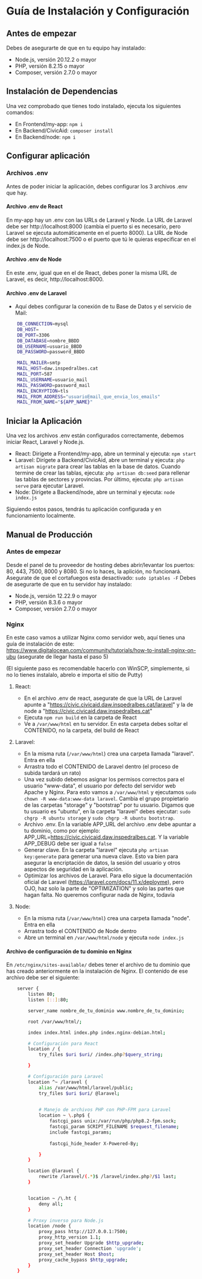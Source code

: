 # Guía de Instalación y Configuración

## Antes de empezar

Debes de asegurarte de que en tu equipo hay instalado:
- Node.js, versión 20.12.2 o mayor
- PHP, versión 8.2.15 o mayor
- Composer, versión 2.7.0 o mayor

## Instalación de Dependencias

Una vez comprobado que tienes todo instalado, ejecuta los siguientes comandos:

<!-- - En Frontend/my-app:  -->
- En Frontend/my-app: `npm i`
- En Backend/CivicAid: `composer install`
- En Backend/node: `npm i`

## Configurar aplicación
### Archivos .env
Antes de poder iniciar la aplicación, debes configurar los 3 archivos .env que hay.

#### Archivo .env de React
En my-app hay un .env con las URLs de Laravel y Node. La URL de Laravel debe ser http://localhost:8000 (cambia el puerto si es necesario, pero Laravel se ejecuta automáticamente en el puerto 8000). La URL de Node debe ser http://localhost:7500 o el puerto que tú le quieras especificar en el index.js de Node.

#### Archivo .env de Node
En este .env, igual que en el de React, debes poner la misma URL de Laravel, es decir, http://localhost:8000.

#### Archivo .env de Laravel
- Aquí debes configurar la conexión de tu Base de Datos y el servicio de Mail:

```bash
    DB_CONNECTION=mysql
    DB_HOST=
    DB_PORT=3306
    DB_DATABASE=nombre_BBDD
    DB_USERNAME=usuario_BBDD
    DB_PASSWORD=password_BBDD

    MAIL_MAILER=smtp
    MAIL_HOST=daw.inspedralbes.cat
    MAIL_PORT=587
    MAIL_USERNAME=usuario_mail
    MAIL_PASSWORD=password_mail
    MAIL_ENCRYPTION=tls
    MAIL_FROM_ADDRESS="usuarioEmail_que_envia_los_emails"
    MAIL_FROM_NAME="${APP_NAME}"
```

## Iniciar la Aplicación
Una vez los archivos .env están configurados correctamente, debemos iniciar React, Laravel y Node.js.

- React: Dirígete a Frontend/my-app, abre un terminal y ejecuta: `npm start`
- Laravel: Dirígete a Backend/CivicAid, abre un terminal y ejecuta: `php artisan migrate` para crear las tablas en la base de datos. Cuando termine de crear las tablas, ejecuta: `php artisan db:seed` para rellenar las tablas de sectores y provincias. Por último, ejecuta: `php artisan serve` para ejecutar Laravel.
- Node: Dirígete a Backend/node, abre un terminal y ejecuta: `node index.js`

Siguiendo estos pasos, tendrás tu aplicación configurada y en funcionamiento localmente.


## Manual de Producción

### Antes de empezar
Desde el panel de tu proveedor de hosting debes abrir/levantar los puertos: 80, 443, 7500, 8000 y 8080. Si no lo haces, la aplición, no funcionará.
Asegurate de que el cortafuegos esta desactivado: `sudo iptables -F`
Debes de asegurarte de que en tu servidor hay instalado:
- Node.js, versión 12.22.9 o mayor
- PHP, versión 8.3.6 o mayor
- Composer, versión 2.7.0 o mayor

### Nginx
En este caso vamos a utilizar Nginx como servidor web, aquí tienes una guía de instalación de este: https://www.digitalocean.com/community/tutorials/how-to-install-nginx-on-ubu (asegurate de llegar hasta el paso 5)

(El siguiente paso es recomendable hacerlo con WinSCP, simplemente, si no lo tienes instalalo, abrelo e importa el sitio de Putty)
1. React: 
    - En el archivo .env de react, asegurate de que la URL de Laravel apunte a "https://civic.civicaid.daw.inspedralbes.cat/laravel" y la de node a "https://civic.civicaid.daw.inspedralbes.cat"
    - Ejecuta `npm run build` en la carpeta de React
    - Ve a `/var/www/html` en tu servidor. En esta carpeta debes soltar el CONTENIDO, no la carpeta, del build de React

2. Laravel:
    - En la misma ruta (`/var/www/html`) crea una carpeta llamada "laravel". Entra en ella
    - Arrastra todo el CONTENIDO de Laravel dentro (el proceso de subida tardará un rato)
    - Una vez subido debemos asignar los permisos correctos para el usuario "www-data", el usuario por defecto del servidor web Apache y Nginx. Para esto vamos a `/var/www/html` y ejecutamos `sudo chown -R www-data:www-data laravel`. Cambia el grupo propietario de las carpetas "storage"  y "bootstrap" por tu usuario. Digamos que tu usuario es "ubuntu", en la carpeta "laravel" debes ejecutar: `sudo chgrp -R ubuntu storage` y `sudo chgrp -R ubuntu bootstrap`.
    - Archivo .env. En la variable APP_URL del archivo .env debe apuntar a tu dominio, como por ejemplo: APP_URL=https://civic.civicaid.daw.inspedralbes.cat. Y la variable APP_DEBUG debe ser igual a `false`
    - Generar clave. En la carpeta "laravel" ejecuta `php artisan key:generate` para generar una nueva clave. Esto va bien para asegurar la encriptación de datos, la sesión del usuario y otros aspectos de seguridad en la aplicación.
    - Optimizar los archivos de Laravel. Para ello sigue la documentación oficial de Laravel (https://laravel.com/docs/11.x/deployme), pero OJO, haz solo la parte de "OPTIMIZATION" y solo las partes que hagan falta. No queremos configurar nada de Nginx, todavía

3. Node:
    - En la misma ruta (`/var/www/html`) crea una carpeta llamada "node". Entra en ella
    - Arrastra todo el CONTENIDO de Node dentro
    - Abre un terminal en `/var/www/html/node` y ejecuta `node index.js`


#### Archivo de configuración de tu dominio en Nginx
En `/etc/nginx/sites-available/` debes tener el archivo de tu dominio que has creado anteriormente en la instalación de Nginx. El contenido de ese archivo debe ser el siguiente:
```bash
    server {
        listen 80;
        listen [::]:80;

        server_name nombre_de_tu_dominio www.nombre_de_tu_dominio;

        root /var/www/html/;

        index index.html index.php index.nginx-debian.html;

        # Configuración para React
        location / {
            try_files $uri $uri/ /index.php?$query_string;

        }

        # Configuración para Laravel
        location ^~ /laravel {
            alias /var/www/html/laravel/public;
            try_files $uri $uri/ @laravel;
            

            # Manejo de archivos PHP con PHP-FPM para Laravel
            location ~ \.php$ {
                fastcgi_pass unix:/var/run/php/php8.2-fpm.sock;
                fastcgi_param SCRIPT_FILENAME $request_filename;
                include fastcgi_params;
            
                fastcgi_hide_header X-Powered-By;

            }
        }

        location @laravel {
            rewrite /laravel/(.*)$ /laravel/index.php?/$1 last;
        }


        location ~ /\.ht {
            deny all;
        }

        # Proxy inverso para Node.js
        location /node {
            proxy_pass http://127.0.0.1:7500;
            proxy_http_version 1.1;
            proxy_set_header Upgrade $http_upgrade;
            proxy_set_header Connection 'upgrade';
            proxy_set_header Host $host;
            proxy_cache_bypass $http_upgrade;
        }
    }
```













